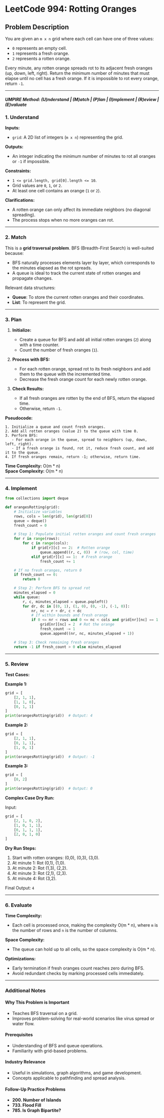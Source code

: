 
# LeetCode 994: Rotting Oranges

## Problem Description

You are given an `m x n` grid where each cell can have one of three values:

- `0` represents an empty cell.
- `1` represents a fresh orange.
- `2` represents a rotten orange.

Every minute, any rotten orange spreads rot to its adjacent fresh oranges (up, down, left, right). Return the minimum number of minutes that must elapse until no cell has a fresh orange. If it is impossible to rot every orange, return `-1`.

---

##### UMPIRE Method: (U)nderstand | (M)atch | (P)lan | (I)mplement | (R)eview | (E)valuate

### 1. Understand

**Inputs:**
- `grid`: A 2D list of integers (`m x n`) representing the grid.

**Outputs:**
- An integer indicating the minimum number of minutes to rot all oranges or `-1` if impossible.

**Constraints:**
- `1 <= grid.length, grid[0].length <= 10`.
- Grid values are `0`, `1`, or `2`.
- At least one cell contains an orange (`1` or `2`).

**Clarifications:**
- A rotten orange can only affect its immediate neighbors (no diagonal spreading).
- The process stops when no more oranges can rot.

---

### 2. Match

This is a **grid traversal problem**. BFS (Breadth-First Search) is well-suited because:
- BFS naturally processes elements layer by layer, which corresponds to the minutes elapsed as the rot spreads.
- A queue is ideal to track the current state of rotten oranges and propagate changes.

Relevant data structures:
- **Queue**: To store the current rotten oranges and their coordinates.
- **List**: To represent the grid.

---

### 3. Plan

1. **Initialize:**
   - Create a queue for BFS and add all initial rotten oranges (`2`) along with a time counter.
   - Count the number of fresh oranges (`1`).

2. **Process with BFS:**
   - For each rotten orange, spread rot to its fresh neighbors and add them to the queue with the incremented time.
   - Decrease the fresh orange count for each newly rotten orange.

3. **Check Results:**
   - If all fresh oranges are rotten by the end of BFS, return the elapsed time.
   - Otherwise, return `-1`.

**Pseudocode:**
```
1. Initialize a queue and count fresh oranges.
2. Add all rotten oranges (value 2) to the queue with time 0.
3. Perform BFS:
   - For each orange in the queue, spread to neighbors (up, down, left, right).
   - If a fresh orange is found, rot it, reduce fresh count, and add it to the queue.
4. If fresh oranges remain, return -1; otherwise, return time.
```

**Time Complexity:** O(m * n)  
**Space Complexity:** O(m * n)

---

### 4. Implement

```python
from collections import deque

def orangesRotting(grid):
    # Initialize variables
    rows, cols = len(grid), len(grid[0])
    queue = deque()
    fresh_count = 0

    # Step 1: Populate initial rotten oranges and count fresh oranges
    for r in range(rows):
        for c in range(cols):
            if grid[r][c] == 2:  # Rotten orange
                queue.append((r, c, 0))  # (row, col, time)
            elif grid[r][c] == 1:  # Fresh orange
                fresh_count += 1

    # If no fresh oranges, return 0
    if fresh_count == 0:
        return 0

    # Step 2: Perform BFS to spread rot
    minutes_elapsed = 0
    while queue:
        r, c, minutes_elapsed = queue.popleft()
        for dr, dc in [(0, 1), (1, 0), (0, -1), (-1, 0)]:
            nr, nc = r + dr, c + dc
            # If within bounds and fresh orange
            if 0 <= nr < rows and 0 <= nc < cols and grid[nr][nc] == 1:
                grid[nr][nc] = 2  # Rot the orange
                fresh_count -= 1
                queue.append((nr, nc, minutes_elapsed + 1))

    # Step 3: Check remaining fresh oranges
    return -1 if fresh_count > 0 else minutes_elapsed
```

---

### 5. Review

**Test Cases:**

**Example 1:**
```python
grid = [
    [2, 1, 1],
    [1, 1, 0],
    [0, 1, 1]
]
print(orangesRotting(grid))  # Output: 4
```

**Example 2:**
```python
grid = [
    [2, 1, 1],
    [0, 1, 1],
    [1, 0, 1]
]
print(orangesRotting(grid))  # Output: -1
```

**Example 3:**
```python
grid = [
    [0, 2]
]
print(orangesRotting(grid))  # Output: 0
```

**Complex Case Dry Run:**

Input:
```python
grid = [
    [2, 1, 0, 2],
    [1, 0, 1, 1],
    [0, 1, 1, 1],
    [2, 0, 1, 0]
]
```

**Dry Run Steps:**
1. Start with rotten oranges: (0,0), (0,3), (3,0).
2. At minute 1: Rot (0,1), (1,0).
3. At minute 2: Rot (1,3), (2,2).
4. At minute 3: Rot (2,1), (2,3).
5. At minute 4: Rot (3,2).

Final Output: `4`

---

### 6. Evaluate

**Time Complexity:**
- Each cell is processed once, making the complexity O(m * n), where `m` is the number of rows and `n` is the number of columns.

**Space Complexity:**
- The queue can hold up to all cells, so the space complexity is O(m * n).

**Optimizations:**
- Early termination if fresh oranges count reaches zero during BFS.
- Avoid redundant checks by marking processed cells immediately.

---

### Additional Notes

#### Why This Problem is Important
- Teaches BFS traversal on a grid.
- Improves problem-solving for real-world scenarios like virus spread or water flow.

#### Prerequisites
- Understanding of BFS and queue operations.
- Familiarity with grid-based problems.

#### Industry Relevance
- Useful in simulations, graph algorithms, and game development.
- Concepts applicable to pathfinding and spread analysis.

#### Follow-Up Practice Problems
- **200. Number of Islands**
- **733. Flood Fill**
- **785. Is Graph Bipartite?**
